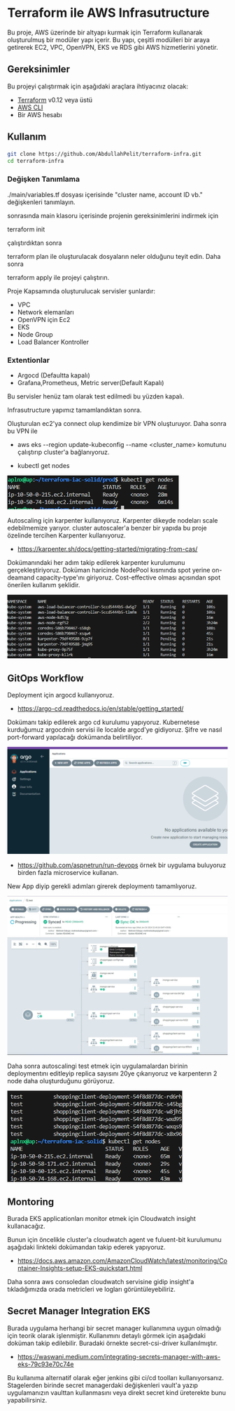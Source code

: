
# Terraform ile AWS Infrasutructure

Bu proje, AWS üzerinde bir altyapı kurmak için Terraform kullanarak oluşturulmuş bir modüler yapı içerir. Bu yapı, çeşitli modülleri bir araya getirerek EC2, VPC, OpenVPN, EKS ve RDS gibi AWS hizmetlerini yönetir.

## Gereksinimler

Bu projeyi çalıştırmak için aşağıdaki araçlara ihtiyacınız olacak:

- [Terraform](https://www.terraform.io/downloads.html) v0.12 veya üstü
- [AWS CLI](https://aws.amazon.com/cli/)
- Bir AWS hesabı

## Kullanım

```sh
git clone https://github.com/AbdullahPelit/terraform-infra.git
cd terraform-infra
```
### Değişken Tanımlama

./main/variables.tf dosyası içerisinde "cluster name, account ID vb." değişkenleri tanımlayın.

sonrasında main klasoru içerisinde projenin gereksinimlerini indirmek için

terraform init

çalıştırdıktan sonra 

terraform plan ile oluşturulacak dosyaların neler olduğunu teyit edin. Daha sonra 

terraform apply ile projeyi çalıştırın.

Proje Kapsamında oluşturulucak servisler şunlardır:

- VPC
- Network elemanları
- OpenVPN için Ec2
- EKS
- Node Group
- Load Balancer Kontroller
### Extentionlar
- Argocd (Defaultta kapalı)
- Grafana,Prometheus, Metric server(Default Kapalı)

Bu servisler henüz tam olarak test edilmedi bu yüzden kapalı.

Infrasutructure yapımız tamamlandıktan sonra. 

Oluşturulan ec2'ya connect olup kendimize bir VPN oluşturuyor. Daha sonra bu VPN ile 
- aws eks --region <region> update-kubeconfig --name <cluster_name>
komutunu çalıştırıp cluster'a bağlanıyoruz.

- kubectl get nodes

![Cluster Nodes](./images/NodeSS.png)

Autoscaling için karpenter kullanıyoruz. Karpenter dikeyde nodeları scale edebilmemize yarıyor. cluster autoscaler'a benzer bir yapıda bu proje özelinde tercihen Karpenter kullanıyoruz. 

- https://karpenter.sh/docs/getting-started/migrating-from-cas/

Dokümanındaki her adım takip edilerek karpenter kurulumunu gerçekleştiriyoruz. Doküman haricinde NodePool kısmında spot yerine on-deamand capacity-type'ını giriyoruz. Cost-effective olması açısından spot önerilen kullanım şeklidir.

![Karpenter](./images/KarpenterSS.png)

## GitOps Workflow

Deployment için argocd kullanıyoruz. 

- https://argo-cd.readthedocs.io/en/stable/getting_started/

Dokümanı takip edilerek argo cd kurulumu yapıyoruz. Kubernetese kurduğumuz argocdnin servisi ile localde argcd'ye gidiyoruz. Şifre ve nasıl port-forward yapılacağı dokümanda belirtiliyor. 

![ArgoCD](./images/ArgocdLogin.png)

- https://github.com/aspnetrun/run-devops örnek bir uygulama buluyoruz birden fazla microservice kullanan. 

New App diyip gerekli adımları girerek deploymentı tamamlıyoruz. 

![ArgoCD](./images/ArgocdDeploy.jpg)


Daha sonra autoscalingi test etmek için uygulamalardan birinin deploymentını editleyip replica sayısını 20ye çıkarıyoruz ve karpenterın 2 node daha oluşturduğunu görüyoruz.

![Scaling](./images/NodeScaleSS.png)

## Montoring

Burada EKS applicationları monitor etmek için Cloudwatch insight kullanacağız. 

Bunun için öncelikle cluster'a cloudwatch agent ve fuluent-bit kurulumunu aşağıdaki linkteki dokümandan takip ederek yapıyoruz.

- https://docs.aws.amazon.com/AmazonCloudWatch/latest/monitoring/Container-Insights-setup-EKS-quickstart.html

Daha sonra aws consoledan cloudwatch servisine gidip insight'a tıkladığımızda orada metricleri ve logları görüntüleyebiliriz.

## Secret Manager Integration EKS

Burada uygulama herhangi bir secret manager kullanımına uygun olmadığı için teorik olarak işlenmiştir. Kullanımını detaylı görmek için aşağıdaki doküman takip edilebilir. Buradaki örnekte secret-csi-driver kullanılmıştır. 

- https://waswani.medium.com/integrating-secrets-manager-with-aws-eks-79c93e70c74e

Bu kullanıma alternatif olarak eğer jenkins gibi ci/cd toolları kullanıyorsanız. Stagelerden birinde secret managerdaki değişkenleri vault'a yazıp uygulamanızın vaulttan kullanmasını veya direkt secret kind üreterekte bunu yapabilirsiniz.









